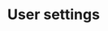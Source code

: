 ---
title: User settings
tags: ["user", "settings", "preferences", "configuration", "personalization", "customization", "adjustment"]
icon: user-settings
svg: '<svg xmlns="http://www.w3.org/2000/svg" width="24" height="24" fill="none" viewBox="0 0 24 24" stroke-width="1.5" stroke-linecap="round" stroke-linejoin="round" stroke="currentColor"><circle cx="12" cy="7.5" r="3"/><path d="M19.5 20.5c-.475-9.333-14.525-9.333-15 0"/><path d="M11.192 17.565c.394-.21.591-.315.808-.315.217 0 .414.105.808.315l.134.072c.394.21.591.315.7.488.108.173.108.383.108.804v.142c0 .42 0 .63-.108.804-.109.173-.306.278-.7.488l-.134.072c-.394.21-.591.315-.808.315-.217 0-.414-.105-.808-.315l-.134-.072c-.394-.21-.591-.315-.7-.488-.108-.173-.108-.383-.108-.804v-.142c0-.42 0-.63.108-.804.109-.173.306-.278.7-.488l.134-.072Z"/></svg>'
---
